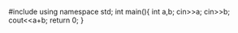 #include<iostream>
using namespace std;
int main(){
int a,b;
cin>>a;
cin>>b;
cout<<a+b;
return 0;
}
